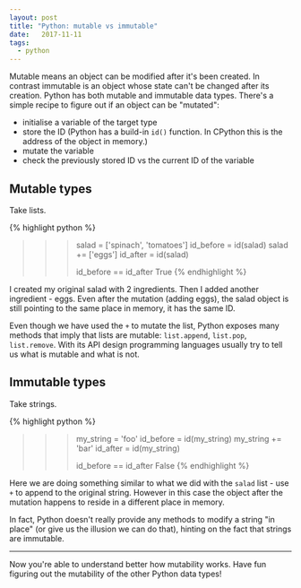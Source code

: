 ```yaml
---
layout: post
title: "Python: mutable vs immutable"
date:   2017-11-11
tags:
  - python
---
```


Mutable means an object can be modified after it's been created.
In contrast immutable is an object whose state can't be changed after its creation.
Python has both mutable and immutable data types.
There's a simple recipe to figure out if an object can be "mutated":

* initialise a variable of the target type
* store the ID
  (Python has a build-in `id()` function. In CPython this is the address of the object in memory.)
* mutate the variable
* check the previously stored ID vs the current ID of the variable

## Mutable types

Take lists.

{% highlight python %}
>>> salad = ['spinach', 'tomatoes']
>>> id_before = id(salad)
>>> salad += ['eggs']
>>> id_after = id(salad)
>>>
>>> id_before == id_after
True
{% endhighlight %}

I created my original salad with 2 ingredients. Then I added another ingredient - eggs.
Even after the mutation (adding eggs), the salad object is still pointing to the same place in memory,
it has the same ID.

Even though we have used the `+` to mutate the list, Python exposes many methods
that imply that lists are mutable: `list.append`, `list.pop`, `list.remove`.
With its API design programming languages usually try to tell us what is mutable and what is not.

## Immutable types

Take strings.

{% highlight python %}
>>> my_string = 'foo'
>>> id_before = id(my_string)
>>> my_string += 'bar'
>>> id_after = id(my_string)
>>>
>>> id_before == id_after
False
{% endhighlight %}


Here we are doing something similar to what we did with the `salad` list - use `+` to append to the original string.
However in this case the object after the mutation happens to reside in a different place in memory.

In fact, Python doesn't really provide any methods to modify a string "in place" (or give us the illusion we can do that),
hinting on the fact that strings are immutable.

----

Now you're able to understand better how mutability works.
Have fun figuring out the mutability of the other Python data types!
